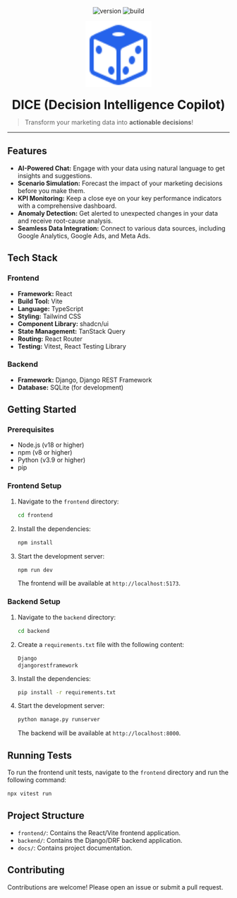 <p align="center">
  <img src="https://img.shields.io/badge/Version-0.1.0-blue.svg" alt="version"/>
  <img src="https://img.shields.io/badge/Build-Passing-brightgreen.svg" alt="build"/>
</p>

<div align="center">
  <img src="./frontend/src/assets/logo.svg" alt="DICE logo" width="150" style="margin-bottom: 20px;">
  <h1 style="margin: 0;">DICE (Decision Intelligence Copilot)</h1>
</div>

> Transform your marketing data into **actionable decisions**!

---

## Features

- **AI-Powered Chat:** Engage with your data using natural language to get insights and suggestions.
- **Scenario Simulation:** Forecast the impact of your marketing decisions before you make them.
- **KPI Monitoring:** Keep a close eye on your key performance indicators with a comprehensive dashboard.
- **Anomaly Detection:** Get alerted to unexpected changes in your data and receive root-cause analysis.
- **Seamless Data Integration:** Connect to various data sources, including Google Analytics, Google Ads, and Meta Ads.

## Tech Stack

### Frontend

- **Framework:** React
- **Build Tool:** Vite
- **Language:** TypeScript
- **Styling:** Tailwind CSS
- **Component Library:** shadcn/ui
- **State Management:** TanStack Query
- **Routing:** React Router
- **Testing:** Vitest, React Testing Library

### Backend

- **Framework:** Django, Django REST Framework
- **Database:** SQLite (for development)

## Getting Started

### Prerequisites

- Node.js (v18 or higher)
- npm (v8 or higher)
- Python (v3.9 or higher)
- pip

### Frontend Setup

1.  Navigate to the `frontend` directory:
    ```bash
    cd frontend
    ```
2.  Install the dependencies:
    ```bash
    npm install
    ```
3.  Start the development server:
    ```bash
    npm run dev
    ```
    The frontend will be available at `http://localhost:5173`.

### Backend Setup

1.  Navigate to the `backend` directory:
    ```bash
    cd backend
    ```
2.  Create a `requirements.txt` file with the following content:
    ```
    Django
    djangorestframework
    ```
3.  Install the dependencies:
    ```bash
    pip install -r requirements.txt
    ```
4.  Start the development server:
    ```bash
    python manage.py runserver
    ```
    The backend will be available at `http://localhost:8000`.

## Running Tests

To run the frontend unit tests, navigate to the `frontend` directory and run the following command:

```bash
npx vitest run
```

## Project Structure

- `frontend/`: Contains the React/Vite frontend application.
- `backend/`: Contains the Django/DRF backend application.
- `docs/`: Contains project documentation.

## Contributing

Contributions are welcome! Please open an issue or submit a pull request.

